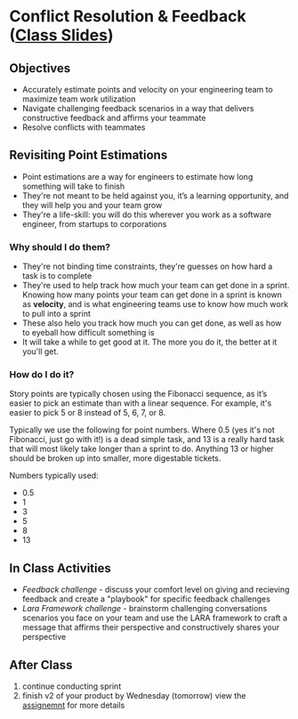 # Conflict Resolution & Feedback ([Class Slides](https://docs.google.com/presentation/d/1jDmDOus1HOBoKHEIqlkAzCBclV9KVbZD4a4ZrNOiNlc/edit#slide=id.g4fae02da52_0_33))

## Objectives
 - Accurately estimate points and velocity on your engineering team to maximize team work utilization
 - Navigate challenging feedback scenarios in a way that delivers constructive feedback and affirms your teammate
 - Resolve conflicts with teammates

## Revisiting Point Estimations

- Point estimations are a way for engineers to estimate how long something will take to finish
- They're not meant to be held against you, it’s a learning opportunity, and they will help you and your team grow
- They're a life-skill: you will do this wherever you work as a software engineer, from startups to corporations

### Why should I do them?

- They're not binding time constraints, they're guesses on how hard a task is to complete
- They're used to help track how much your team can get done in a sprint. Knowing how many points your team can get done in a sprint is known as **velocity**, and is what engineering teams use to know how much work to pull into a sprint
- These also helo you track how much you can get done, as well as how to eyeball how difficult something is
- It will take a while to get good at it. The more you do it, the better at it you'll get.

### How do I do it?

Story points are typically chosen using the Fibonacci sequence, as it’s easier to pick an estimate than with a linear sequence. For example, it's easier to pick 5 or 8 instead of 5, 6, 7, or 8.

Typically we use the following for point numbers. Where 0.5 (yes it's not Fibonacci, just go with it!) is a dead simple task, and 13 is a really hard task that will most likely take longer than a sprint to do. Anything 13 or higher should be broken up into smaller, more digestable tickets.

Numbers typically used:
- 0.5
- 1
- 3
- 5
- 8
- 13

## In Class Activities

- *Feedback challenge* - discuss your comfort level on giving and recieving feedback and create a "playbook" for specific feedback challenges
- *Lara Framework challenge* - brainstorm challenging conversations scenarios you face on your team and use the LARA framework to craft a message that affirms their perspective and constructively shares your perspective

## After Class

  1. continue conducting sprint
  1. finish v2 of your product by Wednesday (tomorrow) view the [assignemnt](https://github.com/Make-School-Courses/SPD-1.3-Team-Software-Project/blob/master/Assignments/02-product-v-1-2-3.md) for more details

